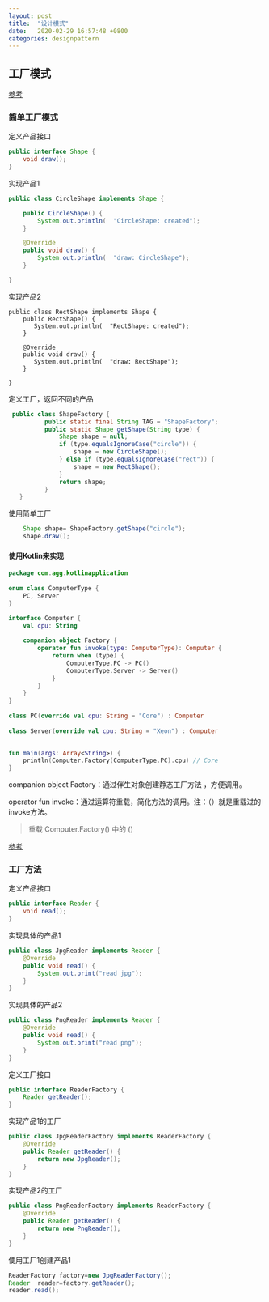 ```yaml
---
layout: post
title:  "设计模式"
date:   2020-02-29 16:57:48 +0800
categories: designpattern
---
```




## 工厂模式



[参考](https://juejin.im/entry/58f5e080b123db2fa2b3c4c6)

### 简单工厂模式



定义产品接口

```java
public interface Shape {
    void draw();
}
```



实现产品1

```java
public class CircleShape implements Shape {

    public CircleShape() {
        System.out.println(  "CircleShape: created");
    }

    @Override
    public void draw() {
        System.out.println(  "draw: CircleShape");
    }

}
```



实现产品2

```ava
public class RectShape implements Shape {
    public RectShape() {
       System.out.println(  "RectShape: created");
    }

    @Override
    public void draw() {
       System.out.println(  "draw: RectShape");
    }

}
```



定义工厂，返回不同的产品

```java
 public class ShapeFactory {
          public static final String TAG = "ShapeFactory";
          public static Shape getShape(String type) {
              Shape shape = null;
              if (type.equalsIgnoreCase("circle")) {
                  shape = new CircleShape();
              } else if (type.equalsIgnoreCase("rect")) {
                  shape = new RectShape();
              }
              return shape;
          }
   }
```



使用简单工厂

```java
    Shape shape= ShapeFactory.getShape("circle");
    shape.draw();
```





#### 使用Kotlin来实现



```kotlin
package com.agg.kotlinapplication
 
enum class ComputerType {
    PC, Server
}

interface Computer {
    val cpu: String
 
    companion object Factory {
        operator fun invoke(type: ComputerType): Computer {
            return when (type) {
                ComputerType.PC -> PC()
                ComputerType.Server -> Server()
            }
        }
    }
}
 
class PC(override val cpu: String = "Core") : Computer
 
class Server(override val cpu: String = "Xeon") : Computer
 

fun main(args: Array<String>) {
    println(Computer.Factory(ComputerType.PC).cpu) // Core
}
```



companion object Factory：通过伴生对象创建静态工厂方法 ，方便调用。

operator fun invoke：通过运算符重载，简化方法的调用。注：（）就是重载过的invoke方法。

> 重载 Computer.Factory() 中的 ()



[参考](https://blog.csdn.net/agg_bin/article/details/104331797)



### 工厂方法



定义产品接口

```java
public interface Reader {
    void read();
}
```



实现具体的产品1

```java
public class JpgReader implements Reader {
    @Override
    public void read() {
        System.out.print("read jpg");
    }
}
```



实现具体的产品2

```java
public class PngReader implements Reader {
    @Override
    public void read() {
        System.out.print("read png");
    }
}
```



定义工厂接口

```java
public interface ReaderFactory {
    Reader getReader();
}
```



实现产品1的工厂

```java
public class JpgReaderFactory implements ReaderFactory {
    @Override
    public Reader getReader() {
        return new JpgReader();
    }
}
```



实现产品2的工厂

```java
public class PngReaderFactory implements ReaderFactory {
    @Override
    public Reader getReader() {
        return new PngReader();
    }
}
```



使用工厂1创建产品1

```java
ReaderFactory factory=new JpgReaderFactory();
Reader  reader=factory.getReader();
reader.read();
```

